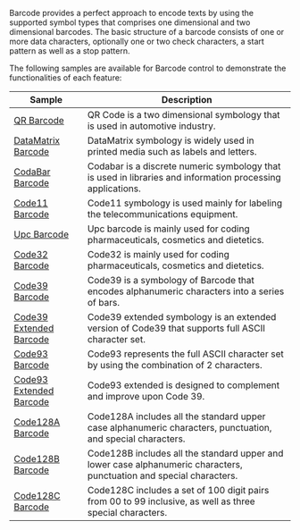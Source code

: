 Barcode provides a perfect approach to encode texts by using the supported symbol types that comprises one dimensional and two dimensional barcodes. The basic structure of a barcode consists of one or more data characters, optionally one or two check characters, a start pattern as well as a stop pattern.

The following samples are available for Barcode control to demonstrate the functionalities of each feature:

| Sample | Description |
| ------ | ----------- |
| [QR Barcode](QRBarcode.cs) | QR Code is a two dimensional symbology that is used in automotive industry. |
| [DataMatrix Barcode](DataMatrixBarcode.cs) | DataMatrix symbology is widely used in printed media such as labels and letters. |
| [CodaBar Barcode](CodaBarBarcode.cs) | Codabar is a discrete numeric symbology that is used in libraries and information processing applications. |
| [Code11 Barcode](Code11Barcode.cs) | Code11 symbology is used mainly for labeling the telecommunications equipment. |
| [Upc Barcode](UpcBarcode.cs) | Upc barcode is mainly used for coding pharmaceuticals, cosmetics and dietetics. |
| [Code32 Barcode](Code32Barcode.cs) | Code32 is mainly used for coding pharmaceuticals, cosmetics and dietetics. |
| [Code39 Barcode](Code39Barcode.cs) | Code39 is a symbology of Barcode that encodes alphanumeric characters into a series of bars. |
| [Code39 Extended Barcode](Code39ExtendedBarcode.cs) | Code39 extended symbology is an extended version of Code39 that supports full ASCII character set. |
| [Code93 Barcode](Code93Barcode.cs) | Code93 represents the full ASCII character set by using the combination of 2 characters. |
| [Code93 Extended Barcode](Code93ExtendedBarcode.cs) | Code93 extended is designed to complement and improve upon Code 39. |
| [Code128A Barcode](Code128ABarcode.cs) | Code128A includes all the standard upper case alphanumeric characters, punctuation, and special characters. |
| [Code128B Barcode](Code128BBarcode.cs) | Code128B includes all the standard upper and lower case alphanumeric characters, punctuation and special characters. |
| [Code128C Barcode](Code128CBarcode.cs) | Code128C includes a set of 100 digit pairs from 00 to 99 inclusive, as well as three special characters. |